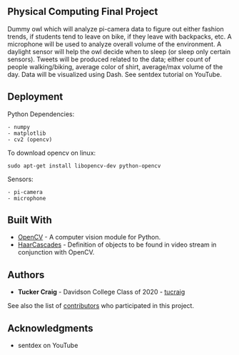 ## Physical Computing Final Project
Dummy owl which will analyze pi-camera data to figure out either fashion trends, if students tend to leave on bike, if they leave with backpacks, etc. A microphone will be used to analyze overall volume of the environment. A daylight sensor will help the owl decide when to sleep (or sleep only certain sensors). Tweets will be produced related to the data; either count of people walking/biking, average color of shirt, average/max volume of the day. Data will be visualized using Dash. See sentdex tutorial on YouTube.

## Deployment

Python Dependencies:

	- numpy
	- matplotlib
	- cv2 (opencv)

To download opencv on linux:

```
sudo apt-get install libopencv-dev python-opencv
```

Sensors:

	- pi-camera
	- microphone

## Built With

* [OpenCV](https://opencv.org/) - A computer vision module for Python.
* [HaarCascades](https://github.com/opencv/opencv/tree/master/data/haarcascades) - Definition of objects to be found in video stream in conjunction with OpenCV.

## Authors

* **Tucker Craig** - Davidson College Class of 2020 - [tucraig](https://github.com/tucraig)

See also the list of [contributors](https://github.com/tucraig/phys-comp-final/contributors) who participated in this project.

## Acknowledgments

* sentdex on YouTube

